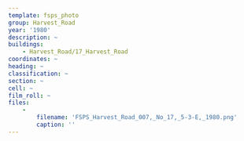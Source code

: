 ```yaml
---
template: fsps_photo
group: Harvest_Road
year: '1980'
description: ~
buildings:
    - Harvest_Road/17_Harvest_Road
coordinates: ~
heading: ~
classification: ~
section: ~
cell: ~
film_roll: ~
files:
    -
        filename: 'FSPS_Harvest_Road_007,_No_17,_5-3-E,_1980.png'
        caption: ''
---
```


